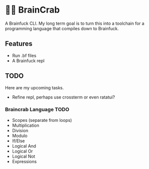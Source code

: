 # 🧠🦀 BrainCrab
A Brainfuck CLI. My long term goal is to turn this into a toolchain for a programming language that compiles down to Brainfuck.

## Features
- Run .bf files
- A Brainfuck repl

## TODO
Here are my upcoming tasks.
- Refine repl, perhaps use crossterm or even ratatui?

### Braincrab Language TODO
- Scopes (separate from loops)
- Multiplication
- Division
- Modulo
- If/Else
- Logical And
- Logical Or
- Logical Not
- Expressions